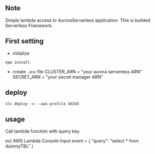 ## Note
Simple lambda access to AuroraServerless application.
This is builded Serverless Framework.

## First setting
- initialize
```
npm install
```

- create `.env` file
CLUSTER_ARN = "your aurora serverless ARN"
SECRET_ARN = "your secret manager ARN"


## deploy
```
sls deploy -v --aws-profile XXXXX
```

## usage
Call lambda function with query key.

ex) AWS Lambda Console Input
event = {
    "query": "select * from dummyTBL"
}

